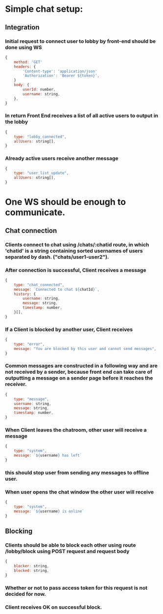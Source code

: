 # Simple chat setup:
## Integration
### Initial request to connect user to lobby by front-end should be done using WS
```javascript
{
    method: 'GET'
    headers: {
        'Content-type': 'application/json'
        'Authorization': 'Bearer ${token}',
    }
    body: {
        userId: number,
        username: string,
    },
}
```

### In return Front End receives a list of all active users to output in the lobby
```javascript
{
    type: "lobby_connected",
    allUsers: string[],
}
```

### Already active users receive another message
```javascript
{
    type: "user_list_update",
    allUsers: string[],
}
```

# One WS should be enough to communicate.

## Chat connection
### Clients connect to chat using /chats/:chatid route, in which 'chatid' is a string containing sorted usernames of users separated by dash. ("chats/user1-user2"). 
### After connection is successful, Client receives a message 
```javascript
{
    type: "chat_connected",
    message: `Connected to chat ${chatId}`,
    history: {
        username: string,
        message: string,
        timestamp: number,
    }[],
}
``` 

### If a Client is blocked by another user, Client receives
```javascript
{
    type: "error",
    message: "You are blocked by this user and cannot send messages",
}
```

### Common messages are constructed in a following way and are not received by a sender, because front end can take care of outputting a message on a sender page before it reaches the receiver.
```javascript
{
    type: "message",
    username: string,
    message: string,
    timestamp: number,
}
```

### When Client leaves the chatroom, other user will receive a message
```javascript
{
    type: "system",
    message: `${username} has left`
}
```
### this should stop user from sending any messages to offline user.

### When user opens the chat window the other user will receive
```javascript
{
    type: "system",
    message: `${username} is online`
}
```

## Blocking
### Clients should be able to block each other using route /lobby/block using POST request and request body
```javascript
{
    blocker: string,
    blocked: string,
}
```
### Whether or not to pass access token for this request is not decided for now.

### Client receives OK on successful block.
